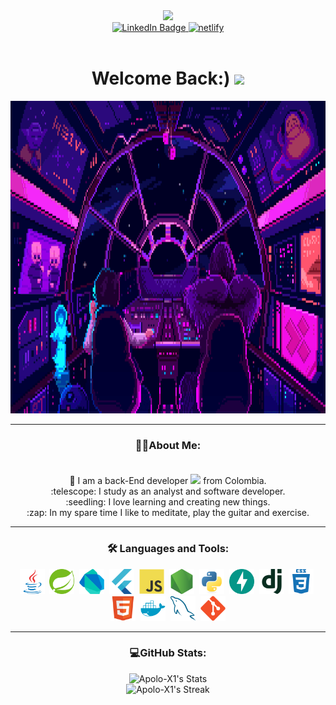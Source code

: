 <div align="center">
  
  <div id="header">
    <img src="https://media0.giphy.com/media/v1.Y2lkPTc5MGI3NjExMTg1YjAwNjRkNjAxMDhiMmYxZmI5MjhhZDI3ZjcyMzMzOGNhNGY3YSZlcD12MV9pbnRlcm5hbF9naWZzX2dpZklkJmN0PWc/2IudUHdI075HL02Pkk/giphy.gif" width="100"/>
  </div>

  <div id="badges">
    <a href="https://www.linkedin.com/in/david-guerra-9a4336268/">
      <img src="https://img.shields.io/badge/LinkedIn-blue?style=for-the-badge&logo=linkedin&logoColor=white" alt="LinkedIn Badge"/>
    </a>
    <a href='https://apolo-x1.netlify.app' target="_blank">
      <img alt='netlify' src='https://img.shields.io/badge/Website-100000?style=for-the-badge&logo=netlify&logoColor=purple&labelColor=white&color=purple'/></a>
  </div>

  <div>
    <img src="https://komarev.com/ghpvc/?username=Apolo-X1&style=flat-square&color=blue" alt="">
  </div>

  <h1>
    Welcome Back:)
    <img src="https://media.giphy.com/media/hvRJCLFzcasrR4ia7z/giphy.gif" width="30px"/>
  </h1>

  <div>
    <img src="gg.gif" width="800" height="500"/>
  </div>

  ---

  
  <h3 align="center">
    👨‍💻About Me:<br><br>
  </h3>
       🤍 I am a back-End developer <img src="https://media.giphy.com/media/WUlplcMpOCEmTGBtBW/giphy.gif" width="20"> from Colombia.<br>
       :telescope: I study as an analyst and software developer.<br>
       :seedling: I love learning and creating new things.<br>
       :zap: In my spare time I like to meditate, play the guitar and exercise.  
    


  ---

  ### :hammer_and_wrench: Languages and Tools:
  
  <div>
    <img src="https://github.com/devicons/devicon/blob/master/icons/java/java-original.svg" title="Java" alt="Java" width="40" height="40"/>&nbsp;
    <img src="https://github.com/devicons/devicon/blob/master/icons/spring/spring-original.svg" title="Spring" alt="Spring" width="40" height="40"/>&nbsp;   
    <img src="https://github.com/devicons/devicon/blob/master/icons/dart/dart-original.svg" title="Dart" alt="Dart" width="40" height="40"/>&nbsp;
    <img src="https://github.com/devicons/devicon/blob/master/icons/flutter/flutter-original.svg" title="Flutter" alt="Flutter" width="40" height="40"/>&nbsp;
    <img src="https://github.com/devicons/devicon/blob/master/icons/javascript/javascript-original.svg" title="JavaScript" alt="JavaScript" width="40" height="40"/>&nbsp;
    <img src="https://github.com/devicons/devicon/blob/master/icons/nodejs/nodejs-original.svg" title="NodeJS" alt="NodeJS" width="40" height="40"/>&nbsp;
    <img src="https://raw.githubusercontent.com/devicons/devicon/1119b9f84c0290e0f0b38982099a2bd027a48bf1/icons/python/python-original.svg" title="Python" alt="Python" width="40" height="40"/>&nbsp;
    <img src="https://github.com/devicons/devicon/blob/master/icons/fastapi/fastapi-original.svg" title="FastAPI" alt="FastAPI" width="40" height="40"/>&nbsp; 
    <img src="https://github.com/devicons/devicon/blob/master/icons/django/django-plain.svg" title="Django" alt="Django" width="40" height="40"/>&nbsp; 
    <img src="https://github.com/devicons/devicon/blob/master/icons/css3/css3-plain-wordmark.svg" title="CSS3" alt="CSS" width="40" height="40"/>&nbsp;
    <img src="https://github.com/devicons/devicon/blob/master/icons/html5/html5-original.svg" title="HTML5" alt="HTML" width="40" height="40"/>&nbsp;     
    <img src="https://raw.githubusercontent.com/devicons/devicon/1119b9f84c0290e0f0b38982099a2bd027a48bf1/icons/docker/docker-plain.svg" title="Docker" alt="Docker" width="40" height="40"/>&nbsp;
    <img src="https://github.com/devicons/devicon/blob/master/icons/mysql/mysql-original.svg" title="MySQL" alt="MySQL" width="40" height="40"/>&nbsp;
    <img src="https://github.com/devicons/devicon/blob/master/icons/git/git-original.svg" title="Git" alt="Git" width="40" height="40"/>
  </div>

  ---

  ### 💻GitHub Stats:
  ![Apolo-X1's Stats](https://github-readme-stats.vercel.app/api?username=Apolo-X1&theme=radical&show_icons=true&hide_border=false&count_private=true)<br>
  ![Apolo-X1's Streak](https://github-readme-streak-stats.herokuapp.com/?user=Apolo-X1&theme=radical&hide_border=false)
  
  
</div>
